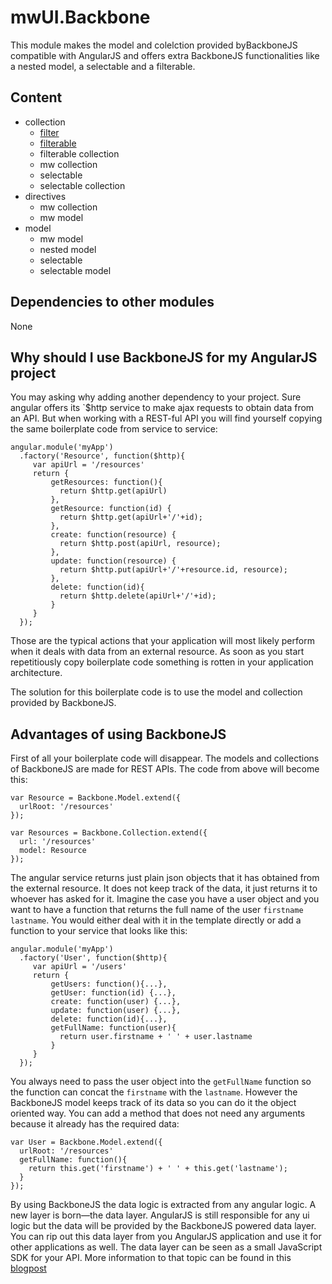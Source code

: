 # mwUI.Backbone

This module makes the model and colelction provided byBackboneJS compatible 
with AngularJS and offers extra BackboneJS functionalities like a nested model, 
a selectable and a filterable.

## Content
- collection
    - [filter](./collection/filter_doc.md)
    - [filterable](./collection/filter_doc.md)
    - filterable collection
    - mw collection
    - selectable
    - selectable collection
- directives
    - mw collection
    - mw model
- model
    - mw model
    - nested model
    - selectable
    - selectable model
    
## Dependencies to other modules
None     

## Why should I use BackboneJS for my AngularJS project
You may asking why adding another dependency to your project.
Sure angular offers its `$http service to make ajax requests to obtain data
from an API. 
But when working with a REST-ful API you will find yourself copying the
same boilerplate code from service to service:
```
angular.module('myApp')
  .factory('Resource', function($http){
     var apiUrl = '/resources'
     return {
         getResources: function(){
           return $http.get(apiUrl)
         },
         getResource: function(id) {
           return $http.get(apiUrl+'/'+id);
         },
         create: function(resource) {
           return $http.post(apiUrl, resource);
         },
         update: function(resource) {
           return $http.put(apiUrl+'/'+resource.id, resource);
         },
         delete: function(id){
           return $http.delete(apiUrl+'/'+id);
         }
     }
  });
```
Those are the typical actions that your application will most likely perform
when it deals with data from an external resource.
As soon as you start repetitiously copy boilerplate code something is 
rotten in your application architecture.


The solution for this boilerplate code is to use the model and collection
provided by BackboneJS.

## Advantages of using BackboneJS
First of all your boilerplate code will disappear. The models and 
collections of BackboneJS are made for REST APIs. 
The code from above will become this:
```
var Resource = Backbone.Model.extend({
  urlRoot: '/resources'
});

var Resources = Backbone.Collection.extend({
  url: '/resources'
  model: Resource
});
```

The angular service returns just plain json objects that it has obtained 
from the external resource. It does not keep track of the data, it just 
returns it to whoever has asked for it.
Imagine the case you have a user object and you 
want to have a function that returns the full name of the user 
`firstname lastname`. You would either deal with it in the template directly 
or add a function to your service that looks like this:
```
angular.module('myApp')
  .factory('User', function($http){
     var apiUrl = '/users'
     return {
         getUsers: function(){...},
         getUser: function(id) {...},
         create: function(user) {...},
         update: function(user) {...},
         delete: function(id){...},
         getFullName: function(user){
           return user.firstname + ' ' + user.lastname 
         }
     }
  });
```
You always need to pass the user object into the `getFullName` function 
so the function can concat the `firstname` with the `lastname`.
However the BackboneJS model keeps track of its data so you can do it the object
oriented way. You can add a method that does not need any arguments 
because it already has the required data:
```
var User = Backbone.Model.extend({
  urlRoot: '/resources'
  getFullName: function(){
    return this.get('firstname') + ' ' + this.get('lastname');
  }
});
```
By using BackboneJS the data logic is extracted from any angular logic.
A new layer is born—the data layer.
AngularJS is still responsible for any ui logic but the data will be provided 
by the BackboneJS powered data layer.
You can rip out this data layer from you AngularJS application and use it for
other applications as well. The data layer can be seen as a small 
JavaScript SDK for your API.
More information to that topic can be found in this [blogpost](http://blog.mwaysolutions.com/2015/05/07/backbonejs-meets-angularjs/)